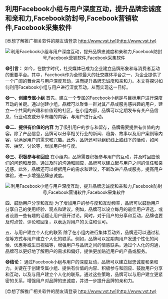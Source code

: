 ## **利用Facebook小组与用户深度互动，提升品牌忠诚度和亲和力,Facebook防封号,Facebook营销软件,Facebook采集软件**

[😍想了解推广相关软件的朋友请登录 http://www.vst.tw](http://www.vst.tw)

 <center><img src="https://vst.tw/MP4/tuiguang/png/2.png" alt="利用Facebook小组与用户深度互动，提升品牌忠诚度和亲和力,Facebook防封号,Facebook营销软件,Facebook采集软件"></center>

**😄引言：**
如今，在数字时代，社交媒体已成为企业建立品牌形象和与消费者互动的重要平台。其中，Facebook作为全球最大的社交媒体平台之一，为企业提供了一个广阔的舞台来与用户深度互动，进而提升品牌忠诚度和亲和力。本文将探讨如何利用Facebook小组与用户进行深度互动，从而实现这一目标。

**😄一、创建专属小组**
首先，建立一个专属的Facebook小组是与目标用户进行深度互动的关键。通过创建小组，品牌可以聚集一群对其产品或服务感兴趣的用户，建立一个共同的兴趣和价值观的社区。在小组内部，品牌可以定期发布有关产品信息、行业动态或分享有趣的内容，与用户进行互动。

**😄二、提供有价值的内容**
为了吸引用户的参与和留存，品牌需要提供有价值的内容。除了产品信息，品牌可以分享相关行业的新闻、趋势、故事以及用户案例等内容，以满足用户的需求和兴趣。此外，品牌还可以组织线上或线下的活动，如问答、抽奖、讨论等，增加用户参与度。

**😄三、积极参与和回应**
在小组内，品牌需要积极参与用户的互动，并及时回应他们的问题和反馈。通过及时的沟通和回应，品牌可以建立起与用户之间的信任和亲近感。此外，品牌还可以根据用户的需求和建议，不断改进产品或服务，提高用户体验，进一步增强品牌忠诚度。

 <center><img src="https://vst.tw/MP4/tuiguang/png/3.png" alt="利用Facebook小组与用户深度互动，提升品牌忠诚度和亲和力,Facebook防封号,Facebook营销软件,Facebook采集软件"></center>

四、鼓励用户分享和互动
为了增加用户的参与度和互动频率，品牌可以鼓励用户分享自己的使用经验、观点和建议。例如，品牌可以设立每月的最佳用户评选，或者设置一些有趣的话题让用户展开讨论。同时，对于用户的分享和互动，品牌也要及时点赞、评论和回复，以表达对用户的关注和认可。

五、与用户建立个人化的联系
除了在小组内进行集体互动外，品牌还可以通过私信等方式与用户建立个人化的联系。例如，品牌可以定期向用户发送个性化的问候、优惠券或生日祝福等，增强用户与品牌之间的情感联系。通过个人化的沟通，品牌可以更好地了解用户的需求和偏好，提供更加贴近用户的产品或服务。

**😄结论：**
通过Facebook小组与用户的深度互动，品牌可以建立起忠诚度和亲和力。关键在于创建专属小组、提供有价值的内容、积极参与和回应、鼓励用户分享和互动，以及与用户建立个人化的联系。通过这些策略，品牌可以与用户建立更紧密的关系，增强用户对品牌的忠诚度，并进一步提升品牌的亲和力。

[😍想了解推广相关软件的朋友请登录 http://www.vst.tw](http://www.vst.tw)



